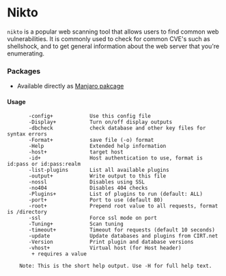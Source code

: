 # Nikto
`nikto` is a popular web scanning tool that allows users to find common web vulnerabilities. It is commonly used to check for common CVE's such as shellshock, and to get general information about the web server that you're enumerating.


### Packages
* Available directly as [Manjaro pakcage](https://discover.manjaro.org/packages/nikto)

#### Usage
```
       -config+            Use this config file
       -Display+           Turn on/off display outputs
       -dbcheck            check database and other key files for syntax errors
       -Format+            save file (-o) format
       -Help               Extended help information
       -host+              target host
       -id+                Host authentication to use, format is id:pass or id:pass:realm
       -list-plugins       List all available plugins
       -output+            Write output to this file
       -nossl              Disables using SSL
       -no404              Disables 404 checks
       -Plugins+           List of plugins to run (default: ALL)
       -port+              Port to use (default 80)
       -root+              Prepend root value to all requests, format is /directory 
       -ssl                Force ssl mode on port
       -Tuning+            Scan tuning
       -timeout+           Timeout for requests (default 10 seconds)
       -update             Update databases and plugins from CIRT.net
       -Version            Print plugin and database versions
       -vhost+             Virtual host (for Host header)
   		+ requires a value

	Note: This is the short help output. Use -H for full help text.
```